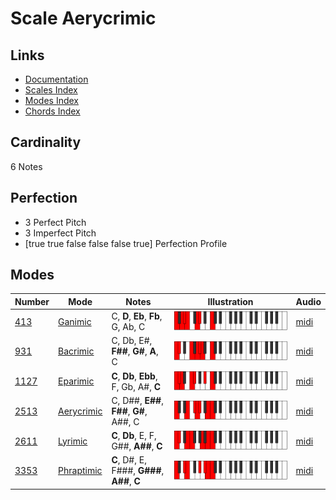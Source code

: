# Scale Aerycrimic

## Links

- [Documentation](index.md)
- [Scales Index](Scales.md)
- [Modes Index](Modes.md)
- [Chords Index](Chords.md)

## Cardinality

6 Notes

## Perfection

- 3 Perfect Pitch
- 3 Imperfect Pitch
- [true true false false false true] Perfection Profile

## Modes

| Number | Mode | Notes | Illustration | Audio |
|--------|------|-------|--------------|-------|
| [413](https://ianring.com/musictheory/scales/413) | [Ganimic](ModeGanimic.md) | C, **D**, **Eb**, **Fb**, G, Ab, C | ![CNaturalGanimic](ModeCNaturalGanimic.png) | [midi](https://github.com/edipermadi/music/blob/main/docs/ModeCNaturalGanimic.mid?raw=true) | 
| [931](https://ianring.com/musictheory/scales/931) | [Bacrimic](ModeBacrimic.md) | C, Db, E#, **F##**, **G#**, **A**, C | ![CNaturalBacrimic](ModeCNaturalBacrimic.png) | [midi](https://github.com/edipermadi/music/blob/main/docs/ModeCNaturalBacrimic.mid?raw=true) | 
| [1127](https://ianring.com/musictheory/scales/1127) | [Eparimic](ModeEparimic.md) | **C**, **Db**, **Ebb**, F, Gb, A#, **C** | ![CNaturalEparimic](ModeCNaturalEparimic.png) | [midi](https://github.com/edipermadi/music/blob/main/docs/ModeCNaturalEparimic.mid?raw=true) | 
| [2513](https://ianring.com/musictheory/scales/2513) | [Aerycrimic](ModeAerycrimic.md) | C, D##, **E##**, **F##**, **G#**, A##, C | ![CNaturalAerycrimic](ModeCNaturalAerycrimic.png) | [midi](https://github.com/edipermadi/music/blob/main/docs/ModeCNaturalAerycrimic.mid?raw=true) | 
| [2611](https://ianring.com/musictheory/scales/2611) | [Lyrimic](ModeLyrimic.md) | **C**, **Db**, E, F, G##, **A##**, **C** | ![CNaturalLyrimic](ModeCNaturalLyrimic.png) | [midi](https://github.com/edipermadi/music/blob/main/docs/ModeCNaturalLyrimic.mid?raw=true) | 
| [3353](https://ianring.com/musictheory/scales/3353) | [Phraptimic](ModePhraptimic.md) | **C**, D#, E, F###, **G###**, **A##**, **C** | ![CNaturalPhraptimic](ModeCNaturalPhraptimic.png) | [midi](https://github.com/edipermadi/music/blob/main/docs/ModeCNaturalPhraptimic.mid?raw=true) | 

